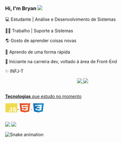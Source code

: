 ### Hi, I'm Bryan <img src="https://media.giphy.com/media/hvRJCLFzcasrR4ia7z/giphy.gif" width="30" >

💻 Estudante | Análise e Desenvolvimento de Sistemas 

👨‍💻 Trabalho | Suporte a Sistemas 

🌎 Gosto de aprender coisas novas

🚩 Aprendo de uma forma rápida

🧭 Iniciante na carreira dev, voltado à área de Front-End

✨ INFJ-T

<div align="center">
  <a href="https://github.com/luizbryanc">
  <img height="145em" src="https://github-readme-stats.vercel.app/api?username=luizbryanc&show_icons=true&theme=dark&include_all_commits=true&count_private=true"/>
  <img height="145em" src="https://github-readme-stats.vercel.app/api/top-langs/?username=luizbryanc&layout=compact&langs_count=7&theme=dark"/>
</div>
<div style="display: inline_block"><br>
  <p><strong>Tecnologias</strong> que estudo no momento</p>
  <img align="center" alt="Símbolo da tecnologia JavaScript. É um quadrado amarelo com as inicias "JS"" height="30" width="40" src="https://raw.githubusercontent.com/devicons/devicon/master/icons/javascript/javascript-plain.svg">
  <img align="center" alt="Símbolo da tecnologia HTML5. É um escudo laranja com o número 5 na cor branca" height="30" width="40" src="https://raw.githubusercontent.com/devicons/devicon/master/icons/html5/html5-original.svg">
  <img align="center" alt="Símbolo da tecnologia CSS3. É um escudo azul com o número 3 na cor branca" height="30" width="40" src="https://raw.githubusercontent.com/devicons/devicon/master/icons/css3/css3-original.svg">
</div>

  ##

<div> 
  <a href="https://www.instagram.com/bryanluizc/" target="_blank"><img src="https://img.shields.io/badge/-Instagram-%23E4405F?style=for-the-badge&logo=instagram&logoColor=white" target="_blank"></a>
  <a href="https://www.linkedin.com/in/bryanluizcerri/" target="_blank"><img src="https://img.shields.io/badge/-LinkedIn-%230077B5?style=for-the-badge&logo=linkedin&logoColor=white" target="_blank"></a> 
 
  ![Snake animation](https://github.com/luizbryanc/luizbryanc/blob/output/github-contribution-grid-snake.svg)
 
</div>
